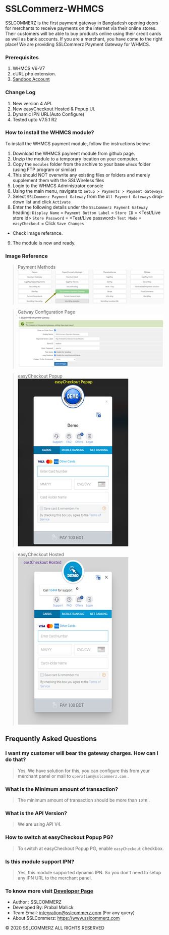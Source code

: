 # SSLCommerz-WHMCS

SSLCOMMERZ is the first payment gateway in Bangladesh opening doors for merchants to receive payments on the internet via their online stores. Their customers will be able to buy products online using their credit cards as well as bank accounts. If you are a merchant, you have come to the right place! We are providing SSLCommerz Payment Gateway for WHMCS.

### Prerequisites

1. WHMCS V6-V7
2. cURL php extension.
3. [Sandbox Account](https://developer.sslcommerz.com/registration/ "SSLCommerz Sandbox Registration")

### Change Log

1. New version 4 API.
2. New easyCheckout Hosted & Popup UI.
3. Dynamic IPN URL(Auto Configure)
4. Tested upto V7.5.1 R2

### How to install the WHMCS module?

To install the WHMCS payment module, follow the instructions below:

1. Download the WHMCS payment module from github page.
2. Unzip the module to a temporary location on your computer.
3. Copy the `modules` folder from the archive to your base `whmcs` folder (using FTP program or similar)
4. This should NOT overwrite any existing files or folders and merely supplement them with the SSLWireless files
5. Login to the WHMCS Administrator console
6. Using the main menu, navigate to `Setup > Payments > Payment Gateways`
7. Select `SSLCommerz Payment Gateway` from the `All Payment Gateways` drop-down list and click `Activate`
8. Enter the following details under the `SSLCommerz Payment Gateway` heading: 
`Display Name` = <Enter your display name>
`Payment Button Label` = <Checkout button Name>
`Store ID` = <Test/Live store id>
`Store Password` = <Test/Live password>
`Test Mode` = <Enable for test mode>
`easyCheckout` = <Enable for easy popup>
Click `Save Changes`
* Check image referance.
9. The module is now and ready.

### Image Reference

> Payment Methods
![Payments Menu](images/screenshot_1.png)

> Gatway Configuration Page
![Payments Menu](images/screenshot_2.png)

> easyCheckout Popup
![Popup](images/screenshot_3.png)

> easyCheckout Hosted
![Payments Menu](images/screenshot_4.png)

## Frequently Asked Questions

### I want my customer will bear the gateway charges. How can I do that?
> Yes, We have solution for this, you can configure this from your merchant panel or mail to `operation@sslcommerz.com` .

### What is the Minimum amount of transaction?
> The minimum amount of transaction should be more than `10TK` .

### What is the API Version?
> We are using API V4.

### How to switch at easyCheckout Popup PG?
> To switch at easyCheckout Popup PG, enable `easyCheckout` checkbox.

### Is this module support IPN?
> Yes, this module supported dynamic IPN. So you don't need to setup any IPN URL to the merchant panel.

### To know more visit [Developer Page](https://developer.sslcommerz.com/doc/v4/#easy-chechout "SSLCommerz Developer Page")


- Author : SSLCOMMERZ
- Developed By: Prabal Mallick
- Team Email: integration@sslcommerz.com (For any query)
- About SSLCommerz: https://www.sslcommerz.com

© 2020 SSLCOMMERZ ALL RIGHTS RESERVED